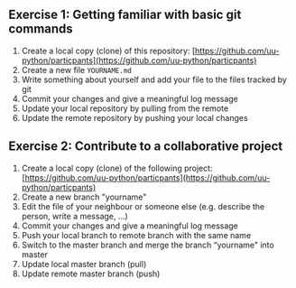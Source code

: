 ## Exercise 1: Getting familiar with basic git commands
1. Create a local copy (clone) of this repository: [https://github.com/uu-python/particpants](https://github.com/uu-python/particpants)
2. Create a new file ```YOURNAME.md```
3. Write something about yourself and add your file to the files tracked by git
4. Commit your changes and give a meaningful log message
5. Update your local repository by pulling from the remote
6. Update the remote repository by pushing your local changes

## Exercise 2: Contribute to a collaborative project
1. Create a local copy (clone) of the following project:  [https://github.com/uu-python/particpants](https://github.com/uu-python/particpants)
2. Create a new branch "yourname"
3. Edit the file of your neighbour or someone else (e.g. describe the person, write a message, ...)
4. Commit your changes and give a meaningful log message
5. Push your local branch to remote branch with the same name
6. Switch to the master branch and merge the branch “yourname" into master
7. Update local master branch (pull)
8. Update remote master branch (push)

